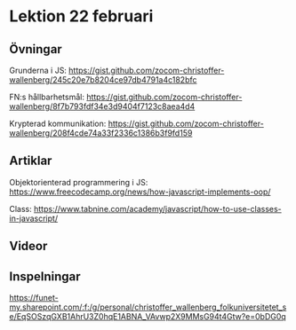 # Lektion 22 februari

## Övningar

Grunderna i JS: https://gist.github.com/zocom-christoffer-wallenberg/245c20e7b8204ce97db4791a4c182bfc

FN:s hållbarhetsmål: https://gist.github.com/zocom-christoffer-wallenberg/8f7b793fdf34e3d9404f7123c8aea4d4

Krypterad kommunikation: https://gist.github.com/zocom-christoffer-wallenberg/208f4cde74a33f2336c1386b3f9fd159

## Artiklar

Objektorienterad programmering i JS: https://www.freecodecamp.org/news/how-javascript-implements-oop/

Class: https://www.tabnine.com/academy/javascript/how-to-use-classes-in-javascript/

## Videor

## Inspelningar

https://funet-my.sharepoint.com/:f:/g/personal/christoffer_wallenberg_folkuniversitetet_se/EqSOSzqGXB1AhrU3Z0hqE1ABNA_VAvwp2X9MMsG94t4Gtw?e=0bDG0q